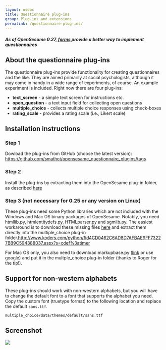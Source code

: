 ```yaml
---
layout: osdoc
title: Questionnaire plug-ins
group: Plug-ins and extensions
permalink: /questionnaire-plug-ins/
---
```


##### As of OpenSesame 0.27, [forms][] provide a better way to implement questionnaires

About the questionnaire plug-ins
--------------------------------

The questionnaire plug-ins provide functionality for creating questionnaires and the like. They are aimed primarily at social psychologists, although it may come in handy in a wide range of experiments, of course. An example experiment is included. Right now there are four plug-ins:

- **text_screen** - a simple text screen for instructions etc.
- **open_question** - a text input field for collecting open questions
- **multiple_choice** - collects multiple choice responses using check-boxes
- **rating_scale** - provides a rating scale (i.e., Likert scale)

Installation instructions
-------------------------

### Step 1

Dowload the plug-ins from GitHub (choose the latest version): <https://github.com/smathot/opensesame_questionnaire_plugins/tags>

### Step 2

Install the plug-ins by extracting them into the OpenSesame plug-in folder, as described [here][installation]

### Step 3 (not necessary for 0.25 or any version on Linux)

These plug-ins need some Python libraries which are not included with the Windows and Mac OS binary packages of OpenSesame. Notably, you need htmllib.py, htmlentitydefs.py, HTMLparser.py and sgmlib.py. The easiest workaround is to download these missing files [here][htmllib] and extract them directly into the multiple_choice plug-in folder.http://www.koders.com/python/fid4CD0462C6AD8D7AFBAE9FF73227BB9C594388037.aspx?s=cdef%3atimer

For Mac OS only, you also need to download markupbase.py ([link][markupbase] or use google) and put it in the multple_choice plug-in folder (thanks to Roger for the tip!).

Support for non-western alphabets
---------------------------------

These plug-ins should work with non-western alphabets, but you will have to change the default font to a font that supports the alphabet you need. Copy the custom font (truetype format) to the following location and replace the default `sans.ttf`.

	multiple_choice/data/themes/default/sans.ttf

Screenshot
----------

![](/img/fig/fig7.5.1.png)

[forms]: /forms
[installation]: /plug-ins/installation/
[htmllib]: http://files.cogsci.nl/software/opensesame/plugins/questionnaire_plugins/resources/htmllib.zip
[markupbase]: http://www.koders.com/python/fid4CD0462C6AD8D7AFBAE9FF73227BB9C594388037.aspx?s=cdef%3atimer
